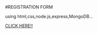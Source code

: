 #REGISTRATION FORM


using html,css,node.js,express,MongoDB...



 <a href="https://registration-form-ll1s.onrender.com"   target="blank"> CLICK HERE!!</a>


        


